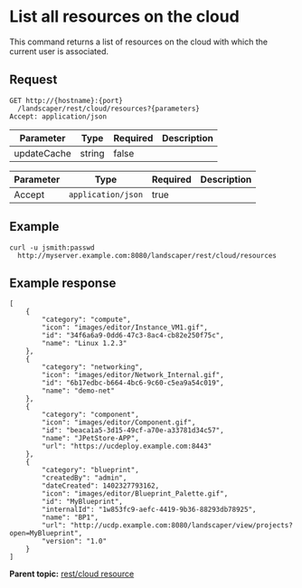 # List all resources on the cloud

This command returns a list of resources on the cloud with which the current user is associated.

## Request

```
GET http://{hostname}:{port}
  /landscaper/rest/cloud/resources?{parameters}
Accept: application/json

```

|Parameter|Type|Required|Description|
|---------|----|--------|-----------|
|updateCache|string|false| |

|Parameter|Type|Required|Description|
|---------|----|--------|-----------|
|Accept|`application/json`|true| |

## Example

```
curl -u jsmith:passwd 
  http://myserver.example.com:8080/landscaper/rest/cloud/resources
```

## Example response

```
[
    {
        "category": "compute",
        "icon": "images/editor/Instance_VM1.gif",
        "id": "34f6a6a9-0dd6-47c3-8ac4-cb82e250f75c",
        "name": "Linux 1.2.3"
    },
    {
        "category": "networking",
        "icon": "images/editor/Network_Internal.gif",
        "id": "6b17edbc-b664-4bc6-9c60-c5ea9a54c019",
        "name": "demo-net"
    },
    {
        "category": "component",
        "icon": "images/editor/Component.gif",
        "id": "beaca1a5-3d15-49cf-a70e-a33781d34c57",
        "name": "JPetStore-APP",
        "url": "https://ucdeploy.example.com:8443"
    },
    {
        "category": "blueprint",
        "createdBy": "admin",
        "dateCreated": 1402327793162,
        "icon": "images/editor/Blueprint_Palette.gif",
        "id": "MyBlueprint",
        "internalId": "1w853fc9-aefc-4419-9b36-88293db78925",
        "name": "BP1",
        "url": "http://ucdp.example.com:8080/landscaper/view/projects?open=MyBlueprint",
        "version": "1.0"
    }
]
```

**Parent topic:** [rest/cloud resource](../../com.edt.api.doc/topics/rest_cloud.md)

